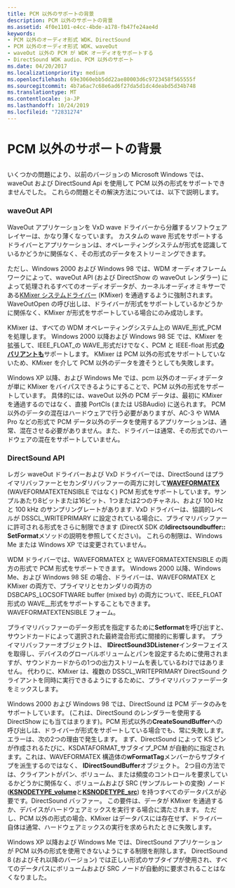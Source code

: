 ```yaml
---
title: PCM 以外のサポートの背景
description: PCM 以外のサポートの背景
ms.assetid: 4f0e1101-e4cc-4bde-a178-fb47fe24ae4d
keywords:
- PCM 以外のオーディオ形式 WDK、DirectSound
- PCM 以外のオーディオ形式 WDK、waveOut
- waveOut 以外の PCM が WDK オーディオをサポートする
- DirectSound WDK audio、PCM 以外のサポート
ms.date: 04/20/2017
ms.localizationpriority: medium
ms.openlocfilehash: 69e3060ebb5dd22ae80003d6c9723458f565555f
ms.sourcegitcommit: 4b7a6ac7c68e6ad6f27da5d1dc4deabd5d34b748
ms.translationtype: MT
ms.contentlocale: ja-JP
ms.lasthandoff: 10/24/2019
ms.locfileid: "72831274"
---
```

# <a name="background-of-non-pcm-support"></a>PCM 以外のサポートの背景


## <span id="background_of_non_pcm_support"></span><span id="BACKGROUND_OF_NON_PCM_SUPPORT"></span>


いくつかの問題により、以前のバージョンの Microsoft Windows では、waveOut および DirectSound Api を使用して PCM 以外の形式をサポートできませんでした。 これらの問題とその解決方法については、以下で説明します。

### <a name="span-idwaveout_apispanspan-idwaveout_apispanspan-idwaveout_apispanwaveout-api"></a><span id="waveOut_API"></span><span id="waveout_api"></span><span id="WAVEOUT_API"></span>waveOut API

WaveOut アプリケーションを VxD wave ドライバーから分離するソフトウェアレイヤーは、かなり薄くなっています。 カスタムの wave 形式をサポートするドライバーとアプリケーションは、オペレーティングシステムが形式を認識しているかどうかに関係なく、その形式のデータをストリーミングできます。

ただし、Windows 2000 および Windows 98 では、WDM オーディオフレームワークによって、waveOut API (および DirectShow の waveOut レンダラー) によって処理されるすべてのオーディオデータが、カーネルオーディオミキサーである[KMixer システムドライバー](kernel-mode-wdm-audio-components.md#kmixer_system_driver) (KMixer) を通過するように強制されます。 WaveOutOpen の呼び出しは、ドライバーが形式をサポートしているかどうかに関係なく、KMixer が形式をサポートしている場合にのみ成功します。

KMixer は、すべての WDM オペレーティングシステム上の WAVE\_形式\_PCM を処理します。 Windows 2000 以降および Windows 98 SE では、KMixer を拡張して、IEEE\_FLOAT\_の WAVE\_形式だけでなく、PCM と IEEE-float 形式[**のバリアントも**](https://docs.microsoft.com/windows-hardware/drivers/ddi/ksmedia/ns-ksmedia-waveformatextensible)サポートします。 KMixer は PCM 以外の形式をサポートしていないため、KMixer を介して PCM 以外のデータを渡そうとしても失敗します。

Windows XP 以降、および Windows Me では、pcm 以外のオーディオデータが単に KMixer をバイパスできるようにすることで、PCM 以外の形式をサポートしています。 具体的には、waveOut 以外の PCM データは、最初に KMixer を通過するのではなく、直接 PortCls (または USBAudio) に送られます。 PCM 以外のデータの混在はハードウェアで行う必要がありますが、AC-3 や WMA Pro などの形式で PCM データ以外のデータを使用するアプリケーションは、通常、混在させる必要がありません。また、ドライバーは通常、その形式でのハードウェアの混在をサポートしていません。

### <a name="span-iddirectsound_apispanspan-iddirectsound_apispanspan-iddirectsound_apispandirectsound-api"></a><span id="DirectSound_API"></span><span id="directsound_api"></span><span id="DIRECTSOUND_API"></span>DirectSound API

レガシ waveOut ドライバーおよび VxD ドライバーでは、DirectSound はプライマリバッファーとセカンダリバッファーの両方に対して[**WAVEFORMATEX**](https://docs.microsoft.com/windows/desktop/api/mmreg/ns-mmreg-twaveformatex) (WAVEFORMATEXTENSIBLE ではなく) PCM 形式をサポートしています。サンプルあたり8ビットまたは16ビット、1つまたは2つのチャネル、および 100 Hz と 100 kHz のサンプリングレートがあります. VxD ドライバーは、協調的レベルが DSSCL\_WRITEPRIMARY に設定されている場合に、プライマリバッファーに許可される形式をさらに制限できます (DirectX SDK の**Idirectsoundbuffer:: SetFormat**メソッドの説明を参照してください)。 これらの制限は、Windows Me または Windows XP では変更されていません。

WDM ドライバーでは、WAVEFORMATEX と WAVEFORMATEXTENSIBLE の両方の形式で PCM 形式をサポートできます。 Windows 2000 以降、Windows Me、および Windows 98 SE の場合、ドライバーは、WAVEFORMATEX と KMixer の両方で、プライマリとセカンダリの両方の DSBCAPS\_LOCSOFTWARE buffer (mixed by) の両方について、IEEE\_FLOAT 形式の WAVE\_\_形式をサポートすることもできます。WAVEFORMATEXTENSIBLE フォーム。

プライマリバッファーのデータ形式を指定するために**Setformat**を呼び出すと、サウンドカードによって選択された最終混合形式に間接的に影響します。 プライマリバッファーオブジェクトは、 **IDirectSound3DListener**インターフェイスを取得し、デバイスのグローバルボリュームとパンを設定するために使用されますが、サウンドカードからの1つの出力ストリームを表しているわけではありません。 代わりに、KMixer は、複数の DSSCL\_WRITEPRIMARY DirectSound クライアントを同時に実行できるようにするために、プライマリバッファーデータをミックスします。

Windows 2000 および Windows 98 では、DirectSound は PCM データのみをサポートしています。 (これは、DirectSound のレンダラーを使用する DirectShow にも当てはまります)。PCM 形式以外の**CreateSoundBuffer**への呼び出しは、ドライバーが形式をサポートしている場合でも、常に失敗します。 エラーは、次の2つの理由で発生します。 まず、DirectSound によって KS ピンが作成されるたびに、KSDATAFORMAT\_サブタイプ\_PCM が自動的に指定されます。これは、WAVEFORMATEX 構造体の**wFormatTag**メンバーからサブタイプを派生するのではなく、 **IDirectSoundBuffer**オブジェクト。 2つ目の方法では、クライアントがパン、ボリューム、または頻度のコントロールを要求しているかどうかに関係なく、ボリュームおよび SRC (サンプルレートの変換) ノード ([**KSNODETYPE\_volume**](https://docs.microsoft.com/windows-hardware/drivers/audio/ksnodetype-volume)と[**KSNODETYPE\_src**](https://docs.microsoft.com/windows-hardware/drivers/audio/ksnodetype-src)) を持つすべてのデータパスが必要です。DirectSound バッファー。 この要件は、データが KMixer を通過するか、デバイスがハードウェアミックスを実行する場合に満たされます。 ただし、PCM 以外の形式の場合、KMixer はデータパスには存在せず、ドライバー自体は通常、ハードウェアミックスの実行を求められたときに失敗します。

Windows XP 以降および Windows Me では、DirectSound アプリケーションが PCM 以外の形式を使用できないようにする制限を削除します。 DirectSound 8 (およびそれ以降のバージョン) では正しい形式のサブタイプが使用され、すべてのデータパスにボリュームおよび SRC ノードが自動的に要求されることはなくなりました。

 

 





